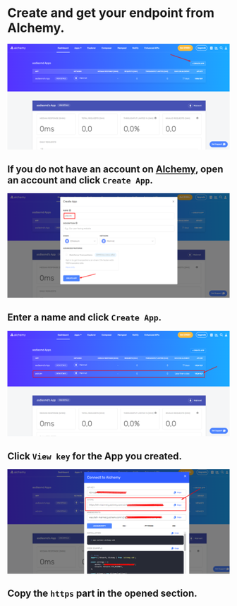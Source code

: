 # Create and get your endpoint from Alchemy.

![image](https://raw.githubusercontent.com/bxdoan/pywallet/main/assets/alchemy/login_done.png)

## If you do not have an account on [Alchemy](https://alchemy.com/?r=0fa3b8a4c0dc5016), open an account and click `Create App`.

![image](https://raw.githubusercontent.com/bxdoan/pywallet/main/assets/alchemy/create_app.png)

## Enter a name and click `Create App`.

![image](https://raw.githubusercontent.com/bxdoan/pywallet/main/assets/alchemy/view_key.png)

## Click `View key` for the App you created.

![image](https://raw.githubusercontent.com/bxdoan/pywallet/main/assets/alchemy/get_url.png)

## Copy the `https` part in the opened section.